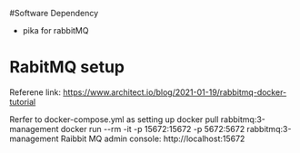 #Software Dependency
- pika for rabbitMQ

# RabitMQ setup
Referene link: https://www.architect.io/blog/2021-01-19/rabbitmq-docker-tutorial

Rerfer to docker-compose.yml as setting up
docker pull rabbitmq:3-management
docker run --rm -it -p 15672:15672 -p 5672:5672 rabbitmq:3-management
Raibbit MQ admin console: http://localhost:15672 

